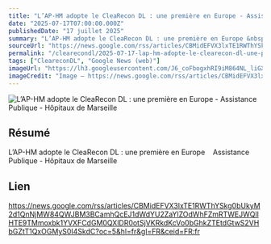 ```yaml
---
title: "L’AP-HM adopte le CleaRecon DL : une première en Europe - Assistance Publique - Hôpitaux de Marseille"
date: "2025-07-17T07:00:00.000Z"
publishedDate: "17 juillet 2025"
summary: "L’AP-HM adopte le CleaRecon DL : une première en Europe &nbsp;&nbsp; Assistance Publique - Hôpitaux de Marseille"
sourceUrl: "https://news.google.com/rss/articles/CBMidEFVX3lxTE1RWThYSkg0bUkyM2d1QnNjMW84QWJBM3BCamhQcEJ1dWdYU2ZaYlZOdWhFZmRTWEJWQllHTE9TMmoxbk1YVXFCdGM0QXlDR0otSjVKRkdKcVo0bGhkZTEtdGtwS2VHbGZtT1QxOGMyS0I4SkdC?oc=5&hl=fr&gl=FR&ceid=FR:fr"
permalink: "/clearecondl/2025-07-17-lap-hm-adopte-le-clearecon-dl-une-premiere-en-europe-assistance-publique-hopitau"
tags: ["CleareconDL", "Google News (web)"]
imageUrl: "https://lh3.googleusercontent.com/J6_coFbogxhRI9iM864NL_liGXvsQp2AupsKei7z0cNNfDvGUmWUy20nuUhkREQyrpY4bEeIBuc=s0-w300-rw"
imageCredit: "Image — https://news.google.com/rss/articles/CBMidEFVX3lxTE1RWThYSkg0bUkyM2d1QnNjMW84QWJBM3BCamhQcEJ1dWdYU2ZaYlZOdWhFZmRTWEJWQllHTE9TMmoxbk1YVXFCdGM0QXlDR0otSjVKRkdKcVo0bGhkZTEtdGtwS2VHbGZtT1QxOGMyS0I4SkdC?oc=5&hl=fr&gl=FR&ceid=FR:fr"
---
```


![L’AP-HM adopte le CleaRecon DL : une première en Europe - Assistance Publique - Hôpitaux de Marseille](https://lh3.googleusercontent.com/J6_coFbogxhRI9iM864NL_liGXvsQp2AupsKei7z0cNNfDvGUmWUy20nuUhkREQyrpY4bEeIBuc=s0-w300-rw)

## Résumé

L’AP-HM adopte le CleaRecon DL : une première en Europe &nbsp;&nbsp; Assistance Publique - Hôpitaux de Marseille

## Lien

https://news.google.com/rss/articles/CBMidEFVX3lxTE1RWThYSkg0bUkyM2d1QnNjMW84QWJBM3BCamhQcEJ1dWdYU2ZaYlZOdWhFZmRTWEJWQllHTE9TMmoxbk1YVXFCdGM0QXlDR0otSjVKRkdKcVo0bGhkZTEtdGtwS2VHbGZtT1QxOGMyS0I4SkdC?oc=5&hl=fr&gl=FR&ceid=FR:fr
